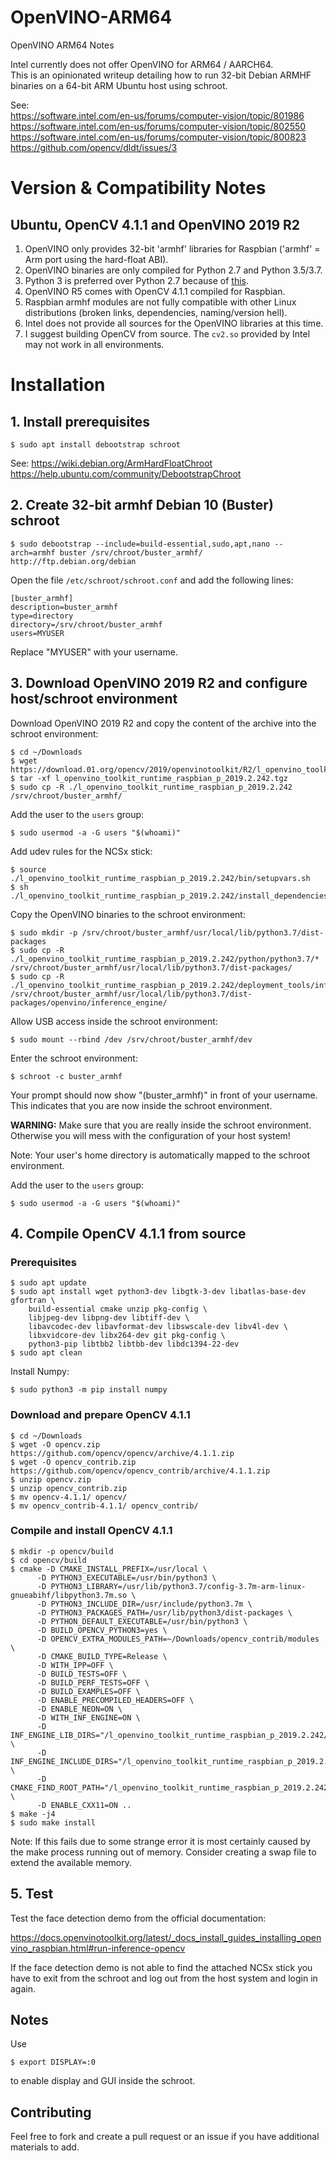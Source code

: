 # OpenVINO-ARM64
OpenVINO ARM64 Notes

Intel currently does not offer OpenVINO for ARM64 / AARCH64.  
This is an opinionated writeup detailing how to run 32-bit Debian ARMHF binaries on a 64-bit ARM Ubuntu host using schroot.

See:  
https://software.intel.com/en-us/forums/computer-vision/topic/801986  
https://software.intel.com/en-us/forums/computer-vision/topic/802550  
https://software.intel.com/en-us/forums/computer-vision/topic/800823  
https://github.com/opencv/dldt/issues/3  

# Version & Compatibility Notes

## Ubuntu, OpenCV 4.1.1 and OpenVINO 2019 R2

1. OpenVINO only provides 32-bit 'armhf' libraries for Raspbian ('armhf' = Arm port using the hard-float ABI).
2. OpenVINO binaries are only compiled for Python 2.7 and Python 3.5/3.7.
3. Python 3 is preferred over Python 2.7 because of [this](https://pythonclock.org).
4. OpenVINO R5 comes with OpenCV 4.1.1 compiled for Raspbian.
5. Raspbian armhf modules are not fully compatible with other Linux distributions (broken links, dependencies, naming/version hell).
6. Intel does not provide all sources for the OpenVINO libraries at this time.
7. I suggest building OpenCV from source. The `cv2.so` provided by Intel may not work in all environments.

# Installation

## 1. Install prerequisites

```
$ sudo apt install debootstrap schroot
```

See:
https://wiki.debian.org/ArmHardFloatChroot  
https://help.ubuntu.com/community/DebootstrapChroot

## 2. Create 32-bit armhf Debian 10 (Buster) schroot

```
$ sudo debootstrap --include=build-essential,sudo,apt,nano --arch=armhf buster /srv/chroot/buster_armhf/ http://ftp.debian.org/debian
```

Open the file `/etc/schroot/schroot.conf` and add the following lines:

```
[buster_armhf]
description=buster_armhf
type=directory
directory=/srv/chroot/buster_armhf
users=MYUSER
```

Replace "MYUSER" with your username.

## 3. Download OpenVINO 2019 R2 and configure host/schroot environment

Download OpenVINO 2019 R2 and copy the content of the archive into the schroot environment:

```
$ cd ~/Downloads
$ wget https://download.01.org/opencv/2019/openvinotoolkit/R2/l_openvino_toolkit_runtime_raspbian_p_2019.2.242.tgz
$ tar -xf l_openvino_toolkit_runtime_raspbian_p_2019.2.242.tgz
$ sudo cp -R ./l_openvino_toolkit_runtime_raspbian_p_2019.2.242 /srv/chroot/buster_armhf/
```

Add the user to the `users` group:

```
$ sudo usermod -a -G users "$(whoami)"
```

Add udev rules for the NCSx stick:

```
$ source ./l_openvino_toolkit_runtime_raspbian_p_2019.2.242/bin/setupvars.sh
$ sh ./l_openvino_toolkit_runtime_raspbian_p_2019.2.242/install_dependencies/install_NCS_udev_rules.sh
```

Copy the OpenVINO binaries to the schroot environment:

```
$ sudo mkdir -p /srv/chroot/buster_armhf/usr/local/lib/python3.7/dist-packages
$ sudo cp -R ./l_openvino_toolkit_runtime_raspbian_p_2019.2.242/python/python3.7/* /srv/chroot/buster_armhf/usr/local/lib/python3.7/dist-packages/
$ sudo cp -R ./l_openvino_toolkit_runtime_raspbian_p_2019.2.242/deployment_tools/inference_engine/lib/armv7l/* /srv/chroot/buster_armhf/usr/local/lib/python3.7/dist-packages/openvino/inference_engine/
```

Allow USB access inside the schroot environment:

```
$ sudo mount --rbind /dev /srv/chroot/buster_armhf/dev
```

Enter the schroot environment:

```
$ schroot -c buster_armhf
```

Your prompt should now show "(buster_armhf)" in front of your username. This indicates that you are now inside the schroot environment.

**WARNING:** Make sure that you are really inside the schroot environment. Otherwise you will mess with the configuration of your host system!

Note: Your user's home directory is automatically mapped to the schroot environment.

Add the user to the `users` group:

```
$ sudo usermod -a -G users "$(whoami)"
```

## 4. Compile OpenCV 4.1.1 from source

### Prerequisites

```
$ sudo apt update
$ sudo apt install wget python3-dev libgtk-3-dev libatlas-base-dev gfortran \
    build-essential cmake unzip pkg-config \
    libjpeg-dev libpng-dev libtiff-dev \
    libavcodec-dev libavformat-dev libswscale-dev libv4l-dev \
    libxvidcore-dev libx264-dev git pkg-config \
    python3-pip libtbb2 libtbb-dev libdc1394-22-dev
$ sudo apt clean
```

Install Numpy:

```
$ sudo python3 -m pip install numpy
```

### Download and prepare OpenCV 4.1.1

```
$ cd ~/Downloads
$ wget -O opencv.zip https://github.com/opencv/opencv/archive/4.1.1.zip
$ wget -O opencv_contrib.zip https://github.com/opencv/opencv_contrib/archive/4.1.1.zip
$ unzip opencv.zip
$ unzip opencv_contrib.zip
$ mv opencv-4.1.1/ opencv/
$ mv opencv_contrib-4.1.1/ opencv_contrib/
```

### Compile and install OpenCV 4.1.1

```
$ mkdir -p opencv/build
$ cd opencv/build
$ cmake -D CMAKE_INSTALL_PREFIX=/usr/local \
      -D PYTHON3_EXECUTABLE=/usr/bin/python3 \
      -D PYTHON3_LIBRARY=/usr/lib/python3.7/config-3.7m-arm-linux-gnueabihf/libpython3.7m.so \
      -D PYTHON3_INCLUDE_DIR=/usr/include/python3.7m \
      -D PYTHON3_PACKAGES_PATH=/usr/lib/python3/dist-packages \
      -D PYTHON_DEFAULT_EXECUTABLE=/usr/bin/python3 \
      -D BUILD_OPENCV_PYTHON3=yes \
      -D OPENCV_EXTRA_MODULES_PATH=~/Downloads/opencv_contrib/modules \
      -D CMAKE_BUILD_TYPE=Release \
      -D WITH_IPP=OFF \
      -D BUILD_TESTS=OFF \
      -D BUILD_PERF_TESTS=OFF \
      -D BUILD_EXAMPLES=OFF \
      -D ENABLE_PRECOMPILED_HEADERS=OFF \
      -D ENABLE_NEON=ON \
      -D WITH_INF_ENGINE=ON \
      -D INF_ENGINE_LIB_DIRS="/l_openvino_toolkit_runtime_raspbian_p_2019.2.242/deployment_tools/inference_engine/lib/armv7l" \
      -D INF_ENGINE_INCLUDE_DIRS="/l_openvino_toolkit_runtime_raspbian_p_2019.2.242/deployment_tools/inference_engine/include" \
      -D CMAKE_FIND_ROOT_PATH="/l_openvino_toolkit_runtime_raspbian_p_2019.2.242/" \
      -D ENABLE_CXX11=ON ..
$ make -j4
$ sudo make install
```

Note: If this fails due to some strange error it is most certainly caused by the make process running out of memory. Consider creating a swap file to extend the available memory.

## 5. Test

Test the face detection demo from the official documentation:

https://docs.openvinotoolkit.org/latest/_docs_install_guides_installing_openvino_raspbian.html#run-inference-opencv

If the face detection demo is not able to find the attached NCSx stick you have to exit from the schroot and log out from the host system and login in again.

## Notes

Use 

```
$ export DISPLAY=:0
```

to enable display and GUI inside the schroot.

## Contributing

Feel free to fork and create a pull request or an issue if you have additional materials to add.
